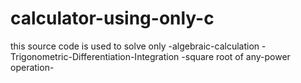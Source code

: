 # calculator-using-only-c
this source code is used to solve only -algebraic-calculation -Trigonometric-Differentiation-Integration -square root of any-power operation-
